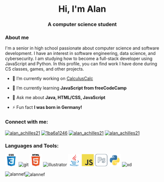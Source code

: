 <h1 align="center">Hi, I'm Alan</h1>
<h3 align="center">A computer science student</h3>
<h3> About me </h3>  
<p>I'm a senior in high school passionate about computer science and software development. I have an interest in software engineering, data science, and cybersecurity. I am studying how to become a full-stack developer using JavaScript and Python. In this profile, you can find work I have done during CS classes, games, and other projects.</p>

- 🔭 I’m currently working on [CalculusCalc](https://github.com/alanNEF/CalculusCalc)

- 🌱 I’m currently learning **JavaScript from freeCodeCamp**

- 💬 Ask me about **Java, HTML/CSS, JavaScript**

- ⚡ Fun fact **I was born in Germany!**

<h3 align="left">Connect with me:</h3>
<p align="left">
<a href="https://twitter.com/alan_achilles21" target="blank"><img align="center" src="https://raw.githubusercontent.com/rahuldkjain/github-profile-readme-generator/master/src/images/icons/Social/twitter.svg" alt="alan_achilles21" height="30" width="40" /></a> 
<a href="https://linkedin.com/in/1ba6a1246" target="blank"><img align="center" src="https://raw.githubusercontent.com/rahuldkjain/github-profile-readme-generator/master/src/images/icons/Social/linked-in-alt.svg" alt="1ba6a1246" height="30" width="40" /></a> 
<a href="https://fb.com/alan_achilles21" target="blank"><img align="center" src="https://raw.githubusercontent.com/rahuldkjain/github-profile-readme-generator/master/src/images/icons/Social/facebook.svg" alt="alan_achilles21" height="30" width="40" /></a> 
<a href="https://instagram.com/alan_achilles21" target="blank"><img align="center" src="https://raw.githubusercontent.com/rahuldkjain/github-profile-readme-generator/master/src/images/icons/Social/instagram.svg" alt="alan_achilles21" height="30" width="40" /></a> 
</p>

<h3 align="left">Languages and Tools:</h3>
<p align="left">  <img src="https://raw.githubusercontent.com/devicons/devicon/master/icons/css3/css3-original-wordmark.svg" alt="css3" width="40" height="40"/>  <img src="https://www.vectorlogo.zone/logos/git-scm/git-scm-icon.svg" alt="git" width="40" height="40"/>  <img src="https://raw.githubusercontent.com/devicons/devicon/master/icons/html5/html5-original-wordmark.svg" alt="html5" width="40" height="40"/> <img src="https://www.vectorlogo.zone/logos/adobe_illustrator/adobe_illustrator-icon.svg" alt="illustrator" width="40" height="40"/>  <img src="https://raw.githubusercontent.com/devicons/devicon/master/icons/java/java-original.svg" alt="java" width="40" height="40"/>  <img src="https://raw.githubusercontent.com/devicons/devicon/master/icons/javascript/javascript-original.svg" alt="javascript" width="40" height="40"/> <img src="https://raw.githubusercontent.com/devicons/devicon/master/icons/photoshop/photoshop-line.svg" alt="photoshop" width="40" height="40"/>  <img src="https://raw.githubusercontent.com/devicons/devicon/master/icons/python/python-original.svg" alt="python" width="40" height="40"/> <img src="https://cdn.worldvectorlogo.com/logos/adobe-xd.svg" alt="xd" width="40" height="40"/> </p>

 <p><img align="left" src="https://github-readme-stats.vercel.app/api/top-langs?username=alannef&show_icons=true&locale=en&layout=compact&theme=dark" alt="alannef" height="150" /></p>

<!--<p>&nbsp;<img align="center" src="https://github-readme-stats.vercel.app/api?username=alannef&show_icons=true&locale=en" alt="alannef" /></p> -->

<p><img align="center" src="https://github-readme-streak-stats.herokuapp.com/?user=alannef&theme=dark" alt="alannef" height="150" /></p>

